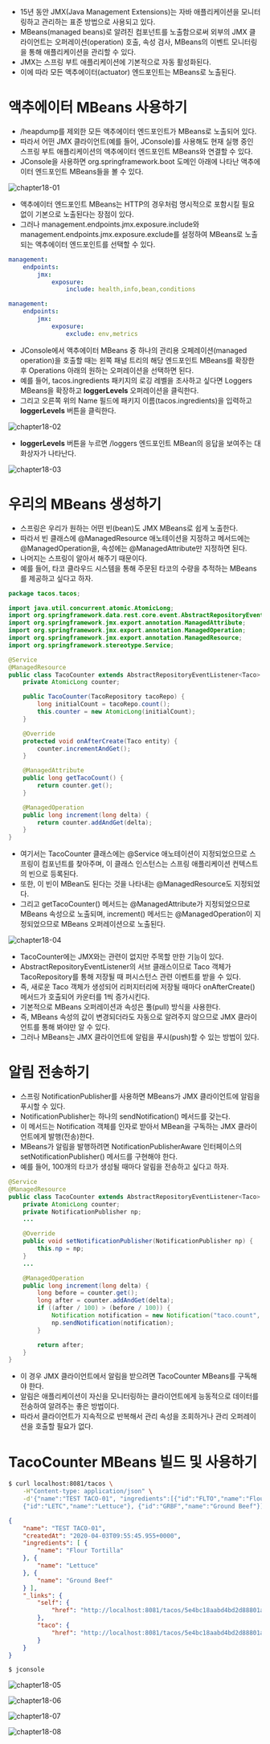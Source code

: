 - 15년 동안 JMX(Java Management Extensions)는 자바 애플리케이션을 모니터링하고 관리하는 표준 방법으로 사용되고 있다.
- MBeans(managed beans)로 알려진 컴포넌트를 노출함으로써 외부의 JMX 클라이언트는 오퍼레이션(operation) 호출, 속성 검사, MBeans의 이벤트 모니터링을 통해 애플리케이션을 관리할 수 있다.
- JMX는 스프링 부트 애플리케이션에 기본적으로 자동 활성화된다.
- 이에 따라 모든 액추에이터(actuator) 엔드포인트는 MBeans로 노출된다.

# 액추에이터 MBeans 사용하기

- /heapdump를 제외한 모든 액추에이터 엔드포인트가 MBeans로 노출되어 있다.
- 따라서 어떤 JMX 클라이언트(예를 들어, JConsole)를 사용해도 현재 실행 중인 스프링 부트 애플리케이션의 액추에이터 엔드포인트 MBeans와 연결할 수 있다.
- JConsole을 사용하면 org.springframework.boot 도메인 아래에 나타난 액추에이터 엔드포인트 MBeans들을 볼 수 있다.

![chapter18-01](image/chapter18-01.png '액추에이터 엔드포인트는 JMX MBeans로 자동 노출된다.')

- 액추에이터 엔드포인트 MBeans는 HTTP의 경우처럼 명시적으로 포함시킬 필요 없이 기본으로 노출된다는 장점이 있다.
- 그러나 management.endpoints.jmx.exposure.include와 management.endpoints.jmx.exposure.exclude를 설정하여 MBeans로 노출되는 액추에이터 엔드포인트를 선택할 수 있다.

```yaml
management:
	endpoints:
		jmx:
			exposure:
				include: health,info,bean,conditions
```

```yaml
management:
	endpoints:
		jmx:
			exposure:
				exclude: env,metrics
```

- JConsole에서 액추에이터 MBeans 중 하나의 관리용 오페레이션(managed operation)을 호출할 때는 왼쪽 패널 트리의 해당 엔드포인트 MBeans를 확장한 후 Operations 아래의 원하는 오퍼레이션을 선택하면 된다.
- 예를 들어, tacos.ingredients 패키지의 로깅 레벨을 조사하고 싶다면 Loggers MBeans을 확장하고 **loggerLevels** 오퍼레이션을 클릭한다.
- 그리고 오른쪽 위의 Name 필드에 패키지 이름(tacos.ingredients)을 입력하고 **loggerLevels** 버튼을 클릭한다.

![chapter18-02](image/chapter18-02.png 'JConsole을 사용해서 스프링 부트 애플리케이션의 로깅 레벨 보기')

- **loggerLevels** 버튼을 누르면 /loggers 엔드포인트 MBean의 응답을 보여주는 대화상자가 나타난다.

![chapter18-03](image/chapter18-03.png 'JConsole이 보여주는 /loggers 엔드포인트 MBean의 로깅 레벨')

# 우리의 MBeans 생성하기

- 스프링은 우리가 원하는 어떤 빈(bean)도 JMX MBeans로 쉽게 노출한다.
- 따라서 빈 클래스에 @ManagedResource 애노테이션을 지정하고 메서드에는 @ManagedOperation을, 속성에는 @ManagedAttribute만 지정하면 된다.
- 나머지는 스프링이 알아서 해주기 때문이다.
- 예를 들어, 타코 클라우드 시스템을 통해 주문된 타코의 수량을 추적하는 MBeans를 제공하고 싶다고 하자.

```java
package tacos.tacos;

import java.util.concurrent.atomic.AtomicLong;
import org.springframework.data.rest.core.event.AbstractRepositoryEventListener;
import org.springframework.jmx.export.annotation.ManagedAttribute;
import org.springframework.jmx.export.annotation.ManagedOperation;
import org.springframework.jmx.export.annotation.ManagedResource;
import org.springframework.stereotype.Service;

@Service
@ManagedResource
public class TacoCounter extends AbstractRepositoryEventListener<Taco> {
	private AtomicLong counter;

	public TacoCounter(TacoRepository tacoRepo) {
		long initialCount = tacoRepo.count();
		this.counter = new AtomicLong(initialCount);
	}

	@Override
	protected void onAfterCreate(Taco entity) {
		counter.incrementAndGet();
	}

	@ManagedAttribute
	public long getTacoCount() {
		return counter.get();
	}

	@ManagedOperation
	public long increment(long delta) {
		return counter.addAndGet(delta);
	}
}
```

- 여기서는 TacoCounter 클래스에는 @Service 애노테이션이 지정되었으므로 스프링이 컴포넌트를 찾아주며, 이 클래스 인스턴스는 스프링 애플리케이션 컨텍스트의 빈으로 등록된다.
- 또한, 이 빈이 MBean도 된다는 것을 나타내는 @ManagedResource도 지정되었다.
- 그리고 getTacoCounter() 메서드는 @ManagedAttribute가 지정되었으므로 MBeans 속성으로 노출되며, increment() 메서드는 @ManagedOperation이 지정되었으므로 MBeans 오퍼레이션으로 노출된다.

![chapter18-04](image/chapter18-04.png 'TacoCounter MBeans의 오퍼레이션과 속성')

- TacoCounter에는 JMX와는 관련이 없지만 주목할 만한 기능이 있다.
- AbstractRepositoryEventListener의 서브 클래스이므로 Taco 객체가 TacoRepository를 통해 저장될 때 퍼시스턴스 관련 이벤트를 받을 수 있다.
- 즉, 새로운 Taco 객체가 생성되어 리퍼지터리에 저장될 때마다 onAfterCreate() 메서드가 호출되어 카운터를 1씩 증가시킨다.
- 기본적으로 MBeans 오퍼레이션과 속성은 풀(pull) 방식을 사용한다.
- 즉, MBeans 속성의 값이 변경되더라도 자동으로 알려주지 않으므로 JMX 클라이언트를 통해 봐야만 알 수 있다.
- 그러나 MBeans는 JMX 클라이언트에 알림을 푸시(push)할 수 있는 방법이 있다.

# 알림 전송하기

- 스프링 NotificationPublisher를 사용하면 MBeans가 JMX 클라이언트에 알림을 푸시할 수 있다.
- NotificationPublisher는 하나의 sendNotification() 메서드를 갖는다.
- 이 메서드는 Notification 객체를 인자로 받아서 MBean을 구독하는 JMX 클라이언트에게 발행(전송)한다.
- MBeans가 알림을 발행하려면 NotificationPublisherAware 인터페이스의 setNotificationPublisher() 메서드를 구현해야 한다.
- 예를 들어, 100개의 타코가 생성될 때마다 알림을 전송하고 싶다고 하자.

```java
@Service
@ManagedResource
public class TacoCounter extends AbstractRepositoryEventListener<Taco> implements NotificationPublisherAware {
	private AtomicLong counter;
	private NotificationPublisher np;
	...

	@Override
	public void setNotificationPublisher(NotificationPublisher np) {
		this.np = np;
	}
	...

	@ManagedOperation
	public long increment(long delta) {
		long before = counter.get();
		long after = counter.addAndGet(delta);
		if ((after / 100) > (before / 100)) {
			Notification notification = new Notification("taco.count", this, before, after + "th taco created!");
			np.sendNotification(notification);
		}

		return after;
	}
}
```

- 이 경우 JMX 클라이언트에서 알림을 받으려면 TacoCounter MBeans를 구독해야 한다.
- 알림은 애플리케이션이 자신을 모니터링하는 클라이언트에게 능동적으로 데이터를 전송하여 알려주는 좋은 방법이다.
- 따라서 클라이언트가 지속적으로 반복해서 관리 속성을 조회하거나 관리 오퍼레이션을 호출할 필요가 없다.

# TacoCounter MBeans 빌드 및 사용하기

```bash
$ curl localhost:8081/tacos \
	-H"Content-type: application/json" \
	-d'{"name":"TEST TACO-01", "ingredients":[{"id":"FLTO","name":"Flour Tortilla"},
	{"id":"LETC","name":"Lettuce"}, {"id":"GRBF","name":"Ground Beef"}]}'
```

```json
{
	"name": "TEST TACO-01",
	"createdAt": "2020-04-03T09:55:45.955+0000",
	"ingredients": [ {
		"name": "Flour Tortilla"
	}, {
		"name": "Lettuce"
	}, {
		"name": "Ground Beef"
	} ],
	"_links": {
		"self": {
			"href": "http://localhost:8081/tacos/5e4bc18aabd4bd2d88801a9e"
		},
		"taco": {
			"href": "http://localhost:8081/tacos/5e4bc18aabd4bd2d88801a9e"
		}
	}
}
```

```bash
$ jconsole
```

![chapter18-05](image/chapter18-05.png 'JConsole')

![chapter18-06](image/chapter18-06.png 'SSL 경고 메시지')

![chapter18-07](image/chapter18-07.png '현재 프로세스의 리소스 사용 현황')

![chapter18-08](image/chapter18-08.png 'tacoCounter MBean의 실시간 정보 보기')